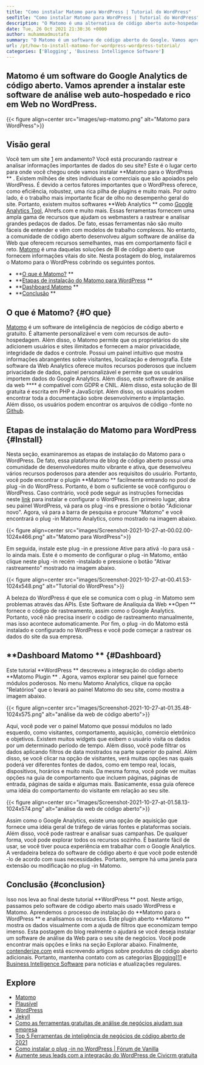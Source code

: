 ```yaml
---
title: "Como instalar Matomo para WordPress | Tutorial do WordPress" 
seoTitle: "Como instalar Matomo para WordPress | Tutorial do WordPress" 
description: "O Matomo é uma alternativa de código aberto auto-hospedado ao Google Analytics. Vamos aprender a instalar este software de análise web rico com ricos no WordPress." 
date: Tue, 26 Oct 2021 21:30:36 +0000
author: muhammadmustafa
summary: "O Matomo é um software de código aberto do Google. Vamos aprender a instalar este software de análise da web auto-hospedado e rico em Web no WordPress." 
url: /pt/how-to-install-matomo-for-wordpress-wordpress-tutorial/
categories: ['Blogging', 'Business Intelligence Software']
---
```


## Matomo é um software do Google Analytics de código aberto. Vamos aprender a instalar este software de análise web auto-hospedado e rico em Web no WordPress.

{{< figure align=center src="images/wp-matomo.png" alt="Matomo para WordPress">}}


## Visão geral
Você tem um site [1][1] em andamento? Você está procurando rastrear e analisar informações importantes de dados do seu site? Este é o lugar certo para onde você chegou onde vamos instalar  **Matomo para o WordPress ** . Existem milhões de sites individuais e comerciais que são apoiados pelo WordPress. É devido a certos fatores importantes que o WordPress oferece, como eficiência, robustez, uma rica pilha de plugins e muito mais. Por outro lado, é o trabalho mais importante ficar de olho no desempenho geral do site. Portanto, existem muitos softwares  **Web Analytics **  como [Google Analytics Tool][2], Ahrefs.com e muito mais. Essas ferramentas fornecem uma ampla gama de recursos que ajudam os webmasters a rastrear e analisar grandes pedaços de dados. De fato, essas ferramentas não são muito fáceis de entender e vêm com modelos de trabalho complexos.
No entanto, a comunidade de código aberto desenvolveu algum software de análise da Web que oferecem recursos semelhantes, mas em comportamento fácil e reto. [Matomo][3] é uma daquelas soluções de BI de código aberto que fornecem informações vitais do site. Nesta postagem do blog, instalaremos o Matomo para o WordPress cobrindo os seguintes pontos.
  * **[O que é Matomo?][4] ** 
  * **[Etapas de instalação do Matomo para WordPress][5] ** 
  * **[Dashboard Matomo][6] ** 
  * **[Conclusão][7] ** 

## O que é Matomo?   {#O que}
[Matomo][3] é um software de inteligência de negócios de código aberto e gratuito. É altamente personalizável e vem com recursos de auto-hospedagem. Além disso, o Matomo permite que os proprietários do site adicionem usuários e sites ilimitados e fornecem a maior privacidade, integridade de dados e controle. Possui um painel intuitivo que mostra informações abrangentes sobre visitantes, localização e demografia. Este software da Web Analytics oferece muitos recursos poderosos que incluem privacidade de dados, painel personalizável e permite que os usuários importem dados do Google Analytics. Além disso, este software de análise da web  ****  é compatível com GDPR e CNIL. Além disso, esta solução de BI gratuita é escrita em PHP e JavaScript. Além disso, os usuários podem encontrar toda a documentação sobre desenvolvimento e implantação. Além disso, os usuários podem encontrar os arquivos de código -fonte no [Github][8].

## Etapas de instalação do Matomo para WordPress   {#Install}
Nesta seção, examinaremos as etapas de instalação do Matomo para o WordPress. De fato, essa plataforma de blog de código aberto possui uma comunidade de desenvolvedores muito vibrante e ativa, que desenvolveu vários recursos poderosos para atender aos requisitos do usuário. Portanto, você pode encontrar o plugin  **Matomo **  facilmente entrando no pool de plug -in do WordPress. Portanto, é bom o suficiente se você configurou o WordPress. Caso contrário, você pode seguir as instruções fornecidas neste [link][1] para instalar e configurar o WordPress. Em primeiro lugar, abra seu painel WordPress, vá para os plug -ins e pressione o botão "Adicionar novo".
Agora, vá para a barra de pesquisa e procure "Matomo" e você encontrará o plug -in Matomo Analytics, como mostrado na imagem abaixo.

{{< figure align=center src="images/Screenshot-2021-10-27-at-00.02.00-1024x466.png" alt="Matomo para WordPress">}}

Em seguida, instale este plug -in e pressione Ative para ativá -lo para usá -lo ainda mais. Este é o momento de configurar o plug -in Matomo, então clique neste plug -in recém -instalado e pressione o botão "Ativar rastreamento" mostrado na imagem abaixo.

{{< figure align=center src="images/Screenshot-2021-10-27-at-00.41.53-1024x548.png" alt="Tutorial do WordPress">}}

A beleza do WordPress é que ele se comunica com o plug -in Matomo sem problemas através das APIs. Este Software de Analíquia da Web  **Open **  fornece o código de rastreamento, assim como o Google Analytics. Portanto, você não precisa inserir o código de rastreamento manualmente, mas isso acontece automaticamente. Por fim, o plug -in do Matomo está instalado e configurado no WordPress e você pode começar a rastrear os dados do site da sua empresa.

##  **Dashboard Matomo **    {#Dashboard}
Este tutorial  **WordPress **  descreveu a integração do código aberto  **Matomo Plugin ** . Agora, vamos explorar seu painel que fornece módulos poderosos. No menu Matomo Analytics, clique na opção "Relatórios" que o levará ao painel Matomo do seu site, como mostra a imagem abaixo.

{{< figure align=center src="images/Screenshot-2021-10-27-at-01.35.48-1024x575.png" alt="análise da web de código aberto">}}

Aqui, você pode ver o painel Matomo que possui módulos no lado esquerdo, como visitantes, comportamento, aquisição, comércio eletrônico e objetivos. Existem muitos widgets que exibem o usuário visita os dados por um determinado período de tempo. Além disso, você pode filtrar os dados aplicando filtros de data mostrados na parte superior do painel. Além disso, se você clicar na opção de visitantes, verá muitas opções nas quais poderá ver diferentes fontes de dados, como em tempo real, locais, dispositivos, horários e muito mais. Da mesma forma, você pode ver muitas opções na guia de comportamento que incluem páginas, páginas de entrada, páginas de saída e algumas mais. Basicamente, essa guia oferece uma idéia do comportamento do visitante em relação ao seu site.

{{< figure align=center src="images/Screenshot-2021-10-27-at-01.58.13-1024x574.png" alt="análise da web de código aberto">}}

Assim como o Google Analytics, existe uma opção de aquisição que fornece uma idéia geral de tráfego de várias fontes e plataformas sociais. Além disso, você pode rastrear e analisar suas campanhas. De qualquer forma, você pode explorar todos os recursos sozinho. É bastante fácil de usar, se você tiver pouca experiência em trabalhar com o Google Analytics. A verdadeira beleza do software de código aberto é que você pode estendê -lo de acordo com suas necessidades. Portanto, sempre há uma janela para extensão ou modificação no plug -in Matomo.

## Conclusão   {#conclusion}
Isso nos leva ao final deste tutorial  **WordPress **  post. Neste artigo, passamos pelo software de código aberto mais usado WordPress e Matomo. Aprendemos o processo de instalação do  **Matomo para o WordPress **  e analisamos os recursos. Este plugin aberto  **Matomo **  mostra os dados visualmente com a ajuda de filtros que economizam tempo imenso. Esta postagem do blog realmente o ajudará se você deseja instalar um software de análise da Web para o seu site de negócios. Você pode encontrar mais opções e links na seção Explorar abaixo.
Finalmente, [contenderize.com][9] está escrevendo artigos sobre produtos de código aberto adicionais. Portanto, mantenha contato com as categorias [Blogging][10]][11] e [Business Intelligence Software][12] para notícias e atualizações regulares.

## Explore
  * [Matomo][3]
  * [Plausível][13]
  * [WordPress][1]
  * [Jekyll][14]
  * [Como as ferramentas gratuitas de análise de negócios ajudam sua empresa][15]
  * [Top 5 Ferramentas de inteligência de negócios de código aberto de 2021][16]
  * [Como instalar o plug -in no WordPress | Fórum de Vanilla][17]
  * [Aumente seus leads com a integração do WordPress de Civicrm gratuita][18]

  
[1]: https://products.containerize.com/blogging/wordpress/
[2]: https://analytics.google.com/analytics/web/
[3]: https://products.containerize.com/business-intelligence/matomo
[4]: #What
[5]: #install
[6]: #dashboard
[7]: #Conclusion
[8]: https://github.com/matomo-org/matomo
[9]: https://www.containerize.com/
[10]: https://products.containerize.com/blogging/
[11]: https://products.containerize.com/healthcare-technologies/
[12]: https://products.containerize.com/business-intelligence/
[13]: https://products.containerize.com/business-intelligence/plausible
[14]: https://products.containerize.com/blogging/jekyll/
[15]: https://blog.containerize.com/2021/03/12/how-free-business-analytics-tools-assist-your-business/
[16]: https://blog.containerize.com/business-intelligence-software/top-5-open-source-business-intelligence-solutions-of-2021/
[17]: https://blog.containerize.com/blogging/how-to-a-install-plugin-in-wordpress-vanilla-forum/
[18]: https://blog.containerize.com/blogging/civicrm-wordpress-integration-wordpress-tutorial/
